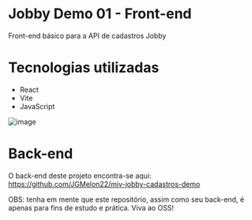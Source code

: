 # Jobby Demo 01 - Front-end
Front-end básico para a API de cadastros Jobby 

# Tecnologias utilizadas
- React
- Vite
- JavaScript

![image](https://github.com/JGMelon22/mjv-jobby-cadastros-demo-frontend/assets/73988556/6667600b-2bef-4df6-9922-f59ea064bf67)

# Back-end 
O back-end deste projeto encontra-se aqui: https://github.com/JGMelon22/mjv-jobby-cadastros-demo

<span>OBS: tenha em mente que este repositório, assim como seu back-end, é apenas para fins de estudo e prática. Viva ao OSS!</span>
